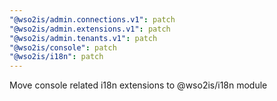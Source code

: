 ```yaml
---
"@wso2is/admin.connections.v1": patch
"@wso2is/admin.extensions.v1": patch
"@wso2is/admin.tenants.v1": patch
"@wso2is/console": patch
"@wso2is/i18n": patch
---
```


Move console related i18n extensions to @wso2is/i18n module
